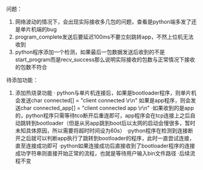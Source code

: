

问题：
1. 网络波动的情况下，会出现实际接收多几包的问题，查看是python端多发了还是单片机端的bug
2. program_complete发送后要延迟100ms不要立刻跳转app，不然上位机无法收到
3. python程序添加一个检测，如果最后一包数据发送后收到的不是start_program而是recv_success那么说明实际接收的包数与正常情况下接收的包数不符合

待添加功能：
1. 添加热烧录功能
	· python与单片机连接后，如果是bootloader程序，则单片机会发送char connected[] = "client connected \r\n"
		如果是app程序，则会发送char connected_app[] = "client connected app \r\n"
	·如果收到的是app的，python程序只需等待tco断开后重连即可，app程序会在tcp连接上之后自动跳转到bootloader（但是从另app跳到boot后以太网的启动会慢很多，暂时未知具体原因，所以需要将超时时间设为60s）
	·python程序在检测到连接断开之后就可以判断app执行了跳转到bootloader的程序，此时一直尝试连接，直至连接成功即可
	·python如果连接成功后直接收到了bootloader程序的连接成功字符串则直接开始正常的流程，也就是等待用户输入bin文件路径
	·后续流程不变

